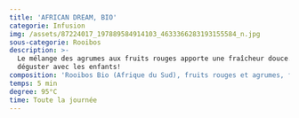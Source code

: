 ```yaml
---
title: 'AFRICAN DREAM, BIO'
categorie: Infusion
img: /assets/87224017_197889584914103_4633366283193155584_n.jpg
sous-categorie: Rooibos
description: >-
  Le mélange des agrumes aux fruits rouges apporte une fraîcheur douce. A
  déguster avec les enfants! 
composition: 'Rooibos Bio (Afrique du Sud), fruits rouges et agrumes, fleurs de souci.'
temps: 5 min
degree: 95°C
time: Toute la journée
---
```


